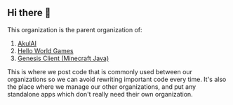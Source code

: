 ## Hi there 👋

<!--

**Here are some ideas to get you started:**

🙋‍♀️ A short introduction - what is your organization all about?
🌈 Contribution guidelines - how can the community get involved?
👩‍💻 Useful resources - where can the community find your docs? Is there anything else the community should know?
🍿 Fun facts - what does your team eat for breakfast?
🧙 Remember, you can do mighty things with the power of [Markdown](https://docs.github.com/github/writing-on-github/getting-started-with-writing-and-formatting-on-github/basic-writing-and-formatting-syntax)
-->

This organization is the parent organization of:

1. [AkulAI](https://github.com/Akul-AI)
2. [Hello World Games](https://github.com/Hello-World-Games)
3. [Genesis Client (Minecraft Java)](https://github.com/Genesis-Client)

This is where we post code that is commonly used between our organizations so we can avoid rewriting important code every time. It's also the place where we manage our other organizations, and put any standalone apps which don't really need their own organization.
